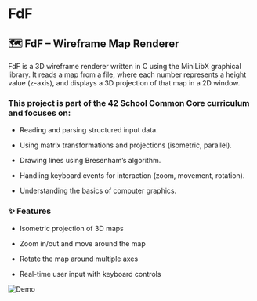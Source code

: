 # FdF

## 🗺️ FdF – Wireframe Map Renderer
FdF is a 3D wireframe renderer written in C using the MiniLibX graphical library. It reads a map from a file, where each number represents a height value (z-axis), and displays a 3D projection of that map in a 2D window.

### This project is part of the 42 School Common Core curriculum and focuses on:

- Reading and parsing structured input data.

- Using matrix transformations and projections (isometric, parallel).

- Drawing lines using Bresenham’s algorithm.

- Handling keyboard events for interaction (zoom, movement, rotation).

- Understanding the basics of computer graphics.

### ✨ Features
- Isometric projection of 3D maps

- Zoom in/out and move around the map

- Rotate the map around multiple axes

- Real-time user input with keyboard controls

![Demo](./Fdfvideo.gif)
